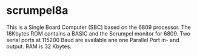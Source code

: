 # scrumpel8a
This is a Single Board Computer (SBC) based on the 6809 processor. The 18Kbytes ROM contains a BASIC and the Scrumpel monitor for 6809.
Two serial ports at 115200 Baud are available ane one Parallel Port in- and output. RAM is 32 Kbytes.
